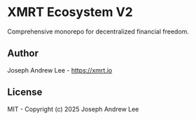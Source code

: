 # XMRT Ecosystem V2

Comprehensive monorepo for decentralized financial freedom.

## Author
Joseph Andrew Lee - https://xmrt.io

## License
MIT - Copyright (c) 2025 Joseph Andrew Lee